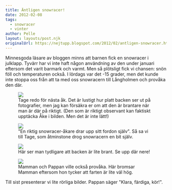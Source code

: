 ```yaml
---
title: Äntligen snowracer!
date: 2012-02-08
tags: 
  - snowracer
  - vinter	
author: Pelle
layout: layouts/post.njk
originalUrl: https://nejtupp.blogspot.com/2012/02/antligen-snowracer.html
---
```


Minnesgoda läsare av bloggen minns att barnen fick en snowracer i julklapp. Tyvärr har vi inte haft någon användning av den under januari eftersom det varit barmark och varmt. Men så plötsligt fick vi chansen: snön föll och temperaturen också. I lördags var det -15 grader, men det kunde inte stoppa oss från att ta med oss snowracern till Långholmen och provåka den där.

<figure>
	<img src="../../../../img/Snowracer+pa%CC%8A+La%CC%8Angholmen-_MG_0897.jpg">
	<figcaption>Tage redo för nästa åk. Det är lustigt hur platt backen ser ut på fotografier, men jag kan försäkra er om att den är brantare när man är där på riktigt. (Den som är riktigt observant kan faktiskt upptäcka Åke i bilden. Men det är inte lätt!)</figcaption>
</figure>

<figure>
	<img src="../../../../img/Snowracer+pa%CC%8A+La%CC%8Angholmen-_MG_0893.jpg">
	<figcaption>"En riktig snowracer-åkare drar upp sitt fordon själv". Så sa vi till Tage, som åtminstone drog snowracern en bit själv.</figcaption>
</figure>

<figure>
	<img src="../../../../img/Snowracer+pa%CC%8A+La%CC%8Angholmen-_MG_0888.jpg">
	<figcaption>Här ser man tydligare att backen är lite brant. Se upp där nere!</figcaption>
</figure>

<figure>
	<img src="../../../../img/Snowracer+pa%CC%8A+La%CC%8Angholmen-_MG_0883.jpg">
	<figcaption>Mamman och Pappan ville också provåka. Här bromsar Mamman eftersom hon tycker att farten är lite väl hög.</figcaption>
</figure>

Till sist presenterar vi lite rörliga bilder. Pappan säger "Klara, färdiga, kör!".

<!-- FIXME: video -->
<object class="BLOG_video_class" contentid="f90002a4fae07f43" height="266" id="BLOG_video-f90002a4fae07f43" width="320"></object>

